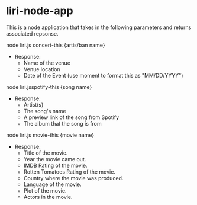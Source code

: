 # liri-node-app
This is a node application that takes in the following parameters and returns associated repsonse.

node liri.js concert-this {artis/ban name}
* Response:
    * Name of the venue
    * Venue location
    * Date of the Event (use moment to format this as "MM/DD/YYYY")

node liri.jsspotify-this {song name}
* Response:
    * Artist(s)
    * The song's name
    * A preview link of the song from Spotify
    * The album that the song is from

node liri.js movie-this {movie name}
* Response: 
    * Title of the movie.
    * Year the movie came out.
    * IMDB Rating of the movie.
    * Rotten Tomatoes Rating of the movie.
    * Country where the movie was produced.
    * Language of the movie.
    * Plot of the movie.
    * Actors in the movie.


